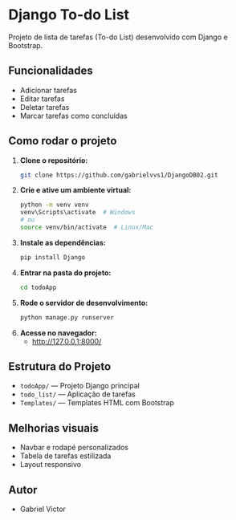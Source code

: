 # Django To-do List

Projeto de lista de tarefas (To-do List) desenvolvido com Django e Bootstrap.

## Funcionalidades
- Adicionar tarefas
- Editar tarefas
- Deletar tarefas
- Marcar tarefas como concluídas

## Como rodar o projeto

1. **Clone o repositório:**
   ```bash
   git clone https://github.com/gabrielvvs1/DjangoDB02.git
   ```
2. **Crie e ative um ambiente virtual:**
   ```bash
   python -m venv venv
   venv\Scripts\activate  # Windows
   # ou
   source venv/bin/activate  # Linux/Mac
   ```
3. **Instale as dependências:**
   ```bash
   pip install Django
   ```
4. **Entrar na pasta do projeto:**
   ```bash
   cd todoApp
   ```
5. **Rode o servidor de desenvolvimento:**
   ```bash
   python manage.py runserver
   ```
6. **Acesse no navegador:**
   - http://127.0.0.1:8000/

## Estrutura do Projeto
- `todoApp/` — Projeto Django principal
- `todo_list/` — Aplicação de tarefas
- `Templates/` — Templates HTML com Bootstrap

## Melhorias visuais
- Navbar e rodapé personalizados
- Tabela de tarefas estilizada
- Layout responsivo

## Autor
- Gabriel Victor
